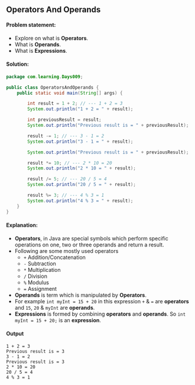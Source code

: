 Operators And Operands
--

#### Problem statement:
- Explore on what is **Operators**.
- What is **Operands**.
- What is **Expressions**.

#### Solution:
```java
package com.learning.Days009;

public class OperatorsAndOperands {
    public static void main(String[] args) {

        int result = 1 + 2; // --- 1 + 2 = 3
        System.out.println("1 + 2 = " + result);

        int previousResult = result;
        System.out.println("Previous result is = " + previousResult);

        result -= 1; // --- 3 - 1 = 2
        System.out.println("3 - 1 = " + result);

        System.out.println("Previous result is = " + previousResult);

        result *= 10; // --- 2 * 10 = 20
        System.out.println("2 * 10 = " + result);

        result /= 5; // --- 20 / 5 = 4
        System.out.println("20 / 5 = " + result);

        result %= 3; // --- 4 % 3 = 1
        System.out.println("4 % 3 = " + result);
    }
}
```

#### Explanation:

- **Operators**, in Java are special symbols which perform specific operations on one, two or three operands and return a result.
- Following are some mostly used operators
    - `+` Addition/Concatenation
    - `-` Subtraction
    - `*` Multiplication
    - `/` Division
    - `%` Modulus
    - `=` Assignment
- **Operands** is term which is manipulated by **Operators**.
- For example `int myInt = 15 + 20` in this expression `+` & `=` are **operators** and `15`, `20` & `myInt` are **operands**.
- **Expressions** is formed by combining **operators** and **operands**. So `int myInt = 15 + 20;` is an **expression**. 

  
 #### Output
 ```    
1 + 2 = 3
Previous result is = 3
3 - 1 = 2
Previous result is = 3
2 * 10 = 20
20 / 5 = 4
4 % 3 = 1
```